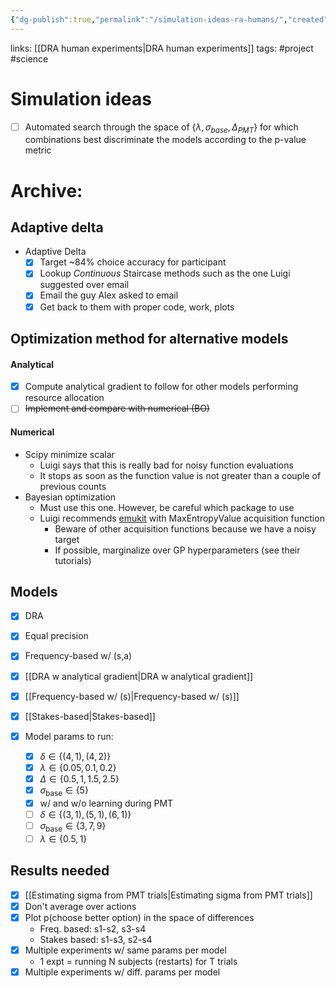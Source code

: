 ```yaml
---
{"dg-publish":true,"permalink":"/simulation-ideas-ra-humans/","created":"","updated":""}
---
```


links: [[DRA human experiments\|DRA human experiments]]
tags: #project #science 

# Simulation ideas
- [ ] Automated search through the space of $\{\lambda, \sigma_{base}, \Delta_{PMT} \}$ for which combinations best discriminate the models according to the p-value metric

# Archive: 
## Adaptive delta
- Adaptive Delta
	- [x] Target ~84% choice accuracy for participant
	- [x] Lookup *Continuous* Staircase methods such as the one Luigi suggested over email
	- [x] Email the guy Alex asked to email
	- [x] Get back to them with proper code, work, plots

## Optimization method for alternative models
#### Analytical
- [x] Compute analytical gradient to follow for other models performing resource allocation
- [ ] ~~Implement and compare with numerical (BO)~~

#### Numerical
- Scipy minimize scalar
	- Luigi says that this is really bad for noisy function evaluations
	- It stops as soon as the function value is not greater than a couple of previous counts
- Bayesian optimization
	- Must use this one. However, be careful which package to use
	- Luigi recommends [emukit](https://emukit.github.io/) with MaxEntropyValue acquisition function
		- Beware of other acquisition functions because we have a noisy target
		- If possible, marginalize over GP hyperparameters (see their tutorials)

## Models
- [x] DRA
- [x] Equal precision
- [x] Frequency-based w/ (s,a)
- [x] [[DRA w analytical gradient\|DRA w analytical gradient]]
- [x]  [[Frequency-based w/ (s)\|Frequency-based w/ (s)]]
- [x] [[Stakes-based\|Stakes-based]]

- [x] Model params to run:
	- [x] $\delta\in\{(4,1),(4,2)\}$
	- [x] $\lambda \in \{0.05, 0.1, 0.2\}$
	- [x] $\Delta \in \{0.5, 1, 1.5, 2.5\}$
	- [x] $\sigma_\text{base} \in \{5\}$
	- [x] w/ and w/o learning during PMT
	- [ ] $\delta\in\{(3,1),(5,1),(6,1)\}$
	- [ ] $\sigma_\text{base} \in \{3,7,9\}$
	- [ ] $\lambda \in \{0.5,1\}$

## Results needed
- [x] [[Estimating sigma from PMT trials\|Estimating sigma from PMT trials]]
- [x] Don't average over actions
- [x] Plot p(choose better option) in the space of differences
	- Freq. based:   s1-s2, s3-s4
	- Stakes based: s1-s3, s2-s4
- [x] Multiple experiments w/ same params per model
	- 1 expt = running N subjects (restarts) for T trials
- [x] Multiple experiments w/ diff. params per model